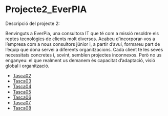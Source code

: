 # Projecte2_EverPIA
Descripció del projecte 2: 

Benvinguts a EverPia, una consultora IT que té com a missió resoldre els reptes tecnològics de clients molt diversos. Acabeu d’incorporar-vos a l’empresa com a nous consultors júnior i, a partir d’avui, formareu part de l’equip que dona servei a diferents organitzacions. Cada client té les seves necessitats concretes i, sovint, semblen projectes inconnexos. Però no us enganyeu: el que realment us demanem és capacitat d’adaptació, visió global i organització.


- [Tasca02](Tasca02)
- [Tasca03](Tasca03)
- [Tasca04](Tasca04)
- [Tasca05](Tasca05)
- [Tasca06](Tasca06)
- [Tasca07](Tasca07)
- [Tasca08](Tasca08)
